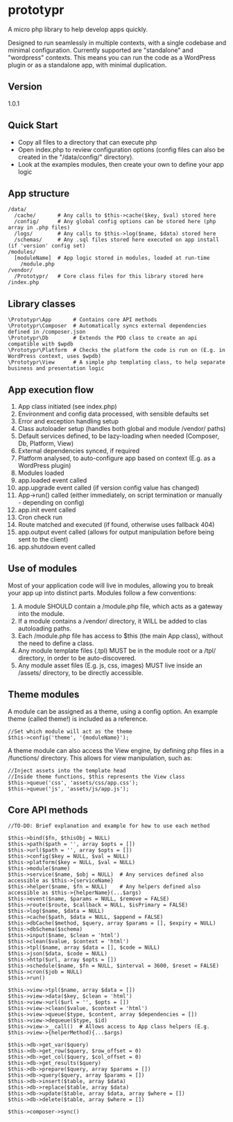 # prototypr
A micro php library to help develop apps quickly.

Designed to run seamlessly in multiple contexts, with a single codebase and minimal configuration. Currently supported are "standalone" and "wordpress" contexts. This means you can run the code as a WordPress plugin or as a standalone app, with minimal duplication.

## Version
1.0.1

## Quick Start
- Copy all files to a directory that can execute php
- Open index.php to review configuration options (config files can also be created in the "/data/config/" directory).
- Look at the examples modules, then create your own to define your app logic

## App structure

```
/data/
  /cache/       # Any calls to $this->cache($key, $val) stored here
  /config/      # Any global config options can be stored here (php array in .php files)
  /logs/        # Any calls to $this->log($name, $data) stored here
  /schemas/     # Any .sql files stored here executed on app install (if 'version' config set)
/modules/
  [moduleName]  # App logic stored in modules, loaded at run-time
    /module.php
/vendor/
  /Prototypr/   # Core class files for this library stored here
/index.php
```

## Library classes

```
\Prototypr\App       # Contains core API methods
\Prototypr\Composer  # Automatically syncs external dependencies defined in /composer.json
\Prototypr\Db        # Extends the PDO class to create an api compatible with $wpdb
\Prototypr\Platform  # Checks the platform the code is run on (E.g. in WordPress context, uses $wpdb)
\Prototypr\View      # A simple php templating class, to help separate business and presentation logic
```

## App execution flow

1. App class initiated (see index.php)
2. Environment and config data processed, with sensible defaults set
3. Error and exception handling setup
4. Class autoloader setup (handles both global and module /vendor/ paths)
5. Default services defined, to be lazy-loading when needed (Composer, Db, Platform, View)
6. External dependencies synced, if required
7. Platform analysed, to auto-configure app based on context (E.g. as a WordPress plugin)
8. Modules loaded
9. app.loaded event called
10. app.upgrade event called (if version config value has changed)
11. App->run() called (either immediately, on script termination or manually - depending on config)
12. app.init event called
13. Cron check run
14. Route matched and executed (if found, otherwise uses fallback 404)
15. app.output event called (allows for output manipulation before being sent to the client)
16. app.shutdown event called

## Use of modules

Most of your application code will live in modules, allowing you to break your app up into distinct parts. Modules follow a few conventions:

1. A module SHOULD contain a /module.php file, which acts as a gateway into the module.
2. If a module contains a /vendor/ directory, it WILL be added to clas autoloading paths.
3. Each /module.php file has access to $this (the main App class), without the need to define a class.
4. Any module template files (.tpl) MUST be in the module root or a /tpl/ directory, in order to be auto-discovered.
5. Any module asset files (E.g. js, css, images) MUST live inside an /assets/ directory, to be directly accessible.

## Theme modules

A module can be assigned as a theme, using a config option. An example theme (called theme!) is included as a reference.
```
//Set which module will act as the theme
$this->config('theme', '{moduleName}');
```

A theme module can also access the View engine, by defining php files in a /functions/ directory. This allows for view manipulation, such as:
```
//Inject assets into the template head
//Inside theme functions, $this represents the View class
$this->queue('css', 'assets/css/app.css');
$this->queue('js', 'assets/js/app.js');
```

## Core API methods

```
//TO-DO: Brief explanation and example for how to use each method

$this->bind($fn, $thisObj = NULL)
$this->path($path = '', array $opts = [])
$this->url($path = '', array $opts = [])
$this->config($key = NULL, $val = NULL)
$this->platform($key = NULL, $val = NULL)
$this->module($name)
$this->service($name, $obj = NULL)  # Any services defined also accessible as $this->{serviceName}
$this->helper($name, $fn = NULL)    # Any helpers defined also accessible as $this->{helperName}(...$args)
$this->event($name, $params = NULL, $remove = FALSE)
$this->route($route, $callback = NULL, $isPrimary = FALSE)
$this->log($name, $data = NULL)
$this->cache($path, $data = NULL, $append = FALSE)
$this->dbCache($method, $query, array $params = [], $expiry = NULL)
$this->dbSchema($schema)
$this->input($name, $clean = 'html')
$this->clean($value, $context = 'html')
$this->tpl($name, array $data = [], $code = NULL)
$this->json($data, $code = NULL)
$this->http($url, array $opts = [])
$this->schedule($name, $fn = NULL, $interval = 3600, $reset = FALSE)
$this->cron($job = NULL)
$this->run()

$this->view->tpl($name, array $data = [])
$this->view->data($key, $clean = 'html')
$this->view->url($url = '', $opts = [])
$this->view->clean($value, $context = 'html')
$this->view->queue($type, $content, array $dependencies = [])
$this->view->dequeue($type, $id)
$this->view->__call()  # Allows access to App class helpers (E.g. $this->view->{helperMethod){...$args)

$this->db->get_var($query)
$this->db->get_row($query, $row_offset = 0)
$this->db->get_col($query, $col_offset = 0)
$this->db->get_results($query)
$this->db->prepare($query, array $params = [])
$this->db->query($query, array $params = [])
$this->db->insert($table, array $data)
$this->db->replace($table, array $data)
$this->db->update($table, array $data, array $where = [])
$this->db->delete($table, array $where = [])

$this->composer->sync()
```